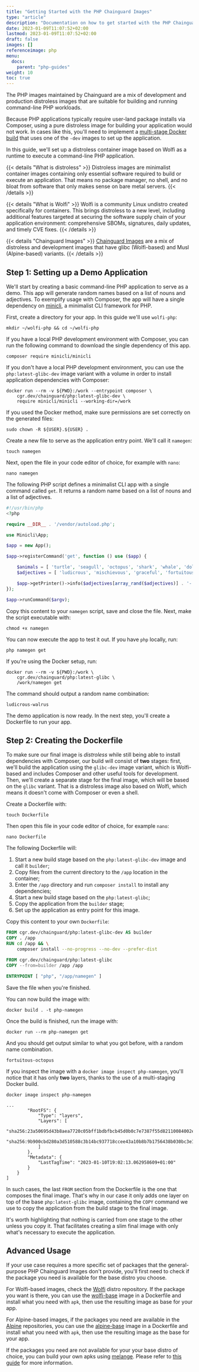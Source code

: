 ```yaml
---
title: "Getting Started with the PHP Chainguard Images"
type: "article"
description: "Documentation on how to get started with the PHP Chainguard Images"
date: 2023-01-09T11:07:52+02:00
lastmod: 2023-01-09T11:07:52+02:00
draft: false
images: []
referenceimage: php
menu:
  docs:
    parent: "php-guides"
weight: 10
toc: true
---
```


The PHP images maintained by Chainguard are a mix of development and production distroless images that are suitable for building and running command-line PHP workloads.

Because PHP applications typically require user-land package installs via Composer, using a pure distroless image for building your application would not work. In cases like this, you'll need to implement a [multi-stage Docker build](https://docs.docker.com/build/building/multi-stage/) that uses one of the `-dev` images to set up the application.

In this guide, we'll set up a distroless container image based on Wolfi as a runtime to execute a command-line PHP application.

{{< details "What is distroless" >}}
Distroless images are minimalist container images containing only essential software required to build or execute an application. That means no package manager, no shell, and no bloat from software that only makes sense on bare metal servers.
{{< /details >}}

{{< details "What is Wolfi" >}}
Wolfi is a community Linux undistro created specifically for containers. This brings distroless to a new level, including additional features targeted at securing the software supply chain of your application environment: comprehensive SBOMs, signatures, daily updates, and timely CVE fixes.
{{< /details >}}

{{< details "Chainguard Images" >}}
[Chainguard Images](https://www.chainguard.dev/chainguard-images?utm_source=docs) are a mix of distroless and development images that have glibc (Wolfi-based) and Musl (Alpine-based) variants.
{{< /details >}}

## Step 1: Setting up a Demo Application

We'll start by creating a basic command-line PHP application to serve as a demo. This app will generate random names based on a list of nouns and adjectives. To exemplify usage with Composer, the app will have a single dependency on [minicli](https://github.com/minicli/minicli), a minimalist CLI framework for PHP.

First, create a directory for your app. In this guide we'll use `wolfi-php`:

```shell
mkdir ~/wolfi-php && cd ~/wolfi-php
```

If you have a local PHP development environment with Composer, you can run the following command to download the single dependency of this app.

```
composer require minicli/minicli
```

If you don't have a local PHP development environment, you can use the `php:latest-glibc-dev` image variant with a volume in order to install application dependencies with Composer:

```shell
docker run --rm -v ${PWD}:/work --entrypoint composer \
    cgr.dev/chainguard/php:latest-glibc-dev \
    require minicli/minicli --working-dir=/work
```

If you used the Docker method, make sure permissions are set correctly on the generated files:

```shell
sudo chown -R ${USER}.${USER} .
```

Create a new file to serve as the application entry point. We'll call it `namegen`:

```shell
touch namegen
```

Next, open the file in your code editor of choice, for example with `nano`:

```shell
nano namegen
```

The following PHP script defines a minimalist CLI app with a single command called `get`. It returns a random name based on a list of nouns and a list of adjectives.

```php
#!/usr/bin/php
<?php

require __DIR__ . '/vendor/autoload.php';

use Minicli\App;

$app = new App();

$app->registerCommand('get', function () use ($app) {

    $animals = [ 'turtle', 'seagull', 'octopus', 'shark', 'whale', 'dolphin', 'walrus', 'penguin', 'seahorse'];
    $adjectives = [ 'ludicrous', 'mischievous', 'graceful', 'fortuitous', 'charming', 'ravishing', 'gregarious'];

    $app->getPrinter()->info($adjectives[array_rand($adjectives)] . '-' . $animals[array_rand($animals)]);
});

$app->runCommand($argv);

```

Copy this content to your `namegen` script, save and close the file. Next, make the script executable with:

```shell
chmod +x namegen
```

You can now execute the app to test it out. If you have `php` locally, run:

```shell
php namegen get
```

If you're using the Docker setup, run:

```shell
docker run --rm -v ${PWD}:/work \
    cgr.dev/chainguard/php:latest-glibc \
    /work/namegen get
```

The command should output a random name combination:

```shell
ludicrous-walrus
```

The demo application is now ready. In the next step, you'll create a Dockerfile to run your app.

## Step 2: Creating the Dockerfile

To make sure our final image is _distroless_ while still being able to install dependencies with Composer, our build will consist of **two** stages: first, we'll build the application using the `glibc-dev` image variant, which is Wolfi-based and includes Composer and other useful tools for development.
Then, we'll create a separate stage for the final image, which will be based on the `glibc` variant. That is a distroless image also based on Wolfi, which means it doesn't come with Composer or even a shell.

Create a Dockerfile with:

```shell
touch Dockerfile
```

Then open this file in your code editor of choice, for example `nano`:

```shell
nano Dockerfile
```
The following Dockerfile will:

1. Start a new build stage based on the `php:latest-glibc-dev` image and call it `builder`;
2. Copy files from the current directory to the `/app` location in the container;
3. Enter the `/app` directory and run `composer install` to install any dependencies;
4. Start a new build stage based on the `php:latest-glibc`;
5. Copy the application from the `builder` stage;
6. Set up the application as entry point for this image.

Copy this content to your own `Dockerfile`:

```Dockerfile
FROM cgr.dev/chainguard/php:latest-glibc-dev AS builder
COPY . /app
RUN cd /app && \
    composer install --no-progress --no-dev --prefer-dist

FROM cgr.dev/chainguard/php:latest-glibc
COPY --from=builder /app /app

ENTRYPOINT [ "php", "/app/namegen" ]
```
Save the file when you're finished.

You can now build the image with:

```shell
docker build . -t php-namegen
```

Once the build is finished, run the image with:

```shell
docker run --rm php-namegen get
```

And you should get output similar to what you got before, with a random name combination.

```
fortuitous-octopus
```

If you inspect the image with a `docker image inspect php-namegen`, you'll notice that it has only **two** layers, thanks to the use of a multi-staging Docker build.

```shell
docker image inspect php-namegen
```
```shell
...
        "RootFS": {
            "Type": "layers",
            "Layers": [
                "sha256:23a50695d43b8aea7720c05bff1bdbfbcb45d0b0c7e7387f55d82110084002eb",
                "sha256:9b900cbd280a3d510588c3b14bc937718ccee43a10b8b7b1756438b030bc3e15"
            ]
        },
        "Metadata": {
            "LastTagTime": "2023-01-10T19:02:13.062958609+01:00"
        }
    }
]

```
In such cases, the last `FROM` section from the Dockerfile is the one that composes the final image. That's why in our case it only adds one layer on top of the base `php:latest-glibc` image, containing the `COPY` command we use to copy the application from the build stage to the final image.

It's worth highlighting that nothing is carried from one stage to the other unless you copy it. That facilitates creating a slim final image with only what's necessary to execute the application.

## Advanced Usage

If your use case requires a more specific set of packages that the general-purpose PHP Chainguard Images don't provide, you'll first need to check if the package you need is available for the base distro you choose.

For Wolfi-based images, check the [Wolfi](https://github.com/wolfi-dev/os) distro repository. If the package you want is there, you can use the [wolfi-base](/chainguard/chainguard-images/reference/wolfi-base/overview) image in a Dockerfile and install what you need with `apk`, then use the resulting image as base for your app.

For Alpine-based images, if the packages you need are available in the [Alpine](https://pkgs.alpinelinux.org/packages) repositories, you can use the [alpine-base](/chainguard/chainguard-images/reference/alpine-base/overview) image in a Dockerfile and install what you need with `apk`, then use the resulting image as the base for your app.

If the packages you need are not available for your your base distro of choice, you can build your own apks using [melange](/open-source/melange/overview). Please refer to [this guide](/open-source/melange/tutorials/getting-started-with-melange/) for more information.
